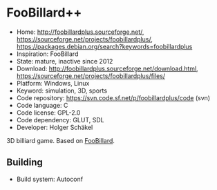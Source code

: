 # FooBillard++

- Home: http://foobillardplus.sourceforge.net/, https://sourceforge.net/projects/foobillardplus/, https://packages.debian.org/search?keywords=foobillardplus
- Inspiration: FooBillard
- State: mature, inactive since 2012
- Download: http://foobillardplus.sourceforge.net/download.html, https://sourceforge.net/projects/foobillardplus/files/
- Platform: Windows, Linux
- Keyword: simulation, 3D, sports
- Code repository: https://svn.code.sf.net/p/foobillardplus/code (svn)
- Code language: C
- Code license: GPL-2.0
- Code dependency: GLUT, SDL
- Developer: Holger Schäkel

3D billiard game.
Based on [FooBillard](foobillard.md).

## Building

- Build system: Autoconf
